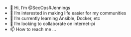 - 👋 Hi, I’m @SecOpsRJennings
- 👀 I’m interested in making life easier for my communities
- 🌱 I’m currently learning Ansible, Docker, etc
- 💞️ I’m looking to collaborate on internet-pi
- 📫 How to reach me ...

<!---
SecOpsRJennings/SecOpsRJennings is a ✨ special ✨ repository because its `README.md` (this file) appears on your GitHub profile.
You can click the Preview link to take a look at your changes.
--->
